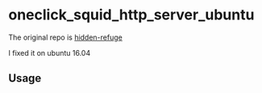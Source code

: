# oneclick_squid_http_server_ubuntu

The original repo is [hidden-refuge](https://github.com/hidden-refuge/spi)

I fixed it on ubuntu 16.04

## Usage


```

```